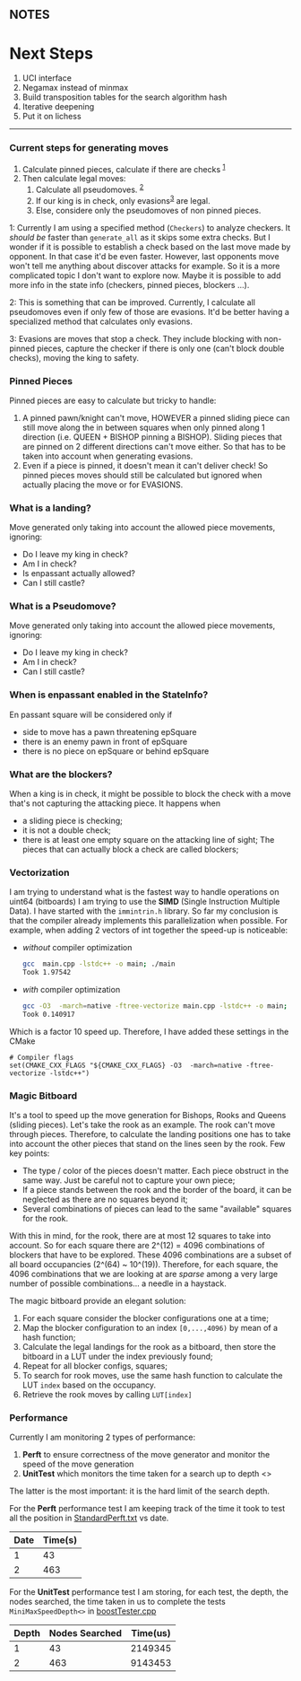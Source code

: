 NOTES
---
# Next Steps
1. UCI interface
1. Negamax instead of minmax
1. Build transposition tables for the search algorithm hash
1. Iterative deepening
1. Put it on lichess
---
### Current steps for generating moves
1. Calculate pinned pieces, calculate if there are checks <sup>[1](#myfootnote1)</sup>
1. Then calculate legal moves:
    1. Calculate all pseudomoves. <sup>[2](#myfootnote1)</sup>
    1. If our king is in check, only evasions<sup>[3](#myfootnote1)</sup> are legal.
    1. Else, considere only the pseudomoves of non pinned pieces.

<a name="myfootnote1">1</a>: Currently I am using a specified method (`Checkers`) to analyze checkers. It *should be* faster than `generate_all` as it skips some extra checks. But I wonder if it is possible to establish a check based on the last move made by opponent. In that case it'd be even faster. However, last opponents move won't tell me anything about discover attacks for example. So it is a more complicated topic I don't want to explore now. Maybe it is possible to add more info in the state info (checkers, pinned pieces, blockers ...).

<a name="myfootnote1">2</a>: This is something that can be improved. Currently, I calculate all pseudomoves even if only few of those are evasions. It'd be better having a specialized method that calculates only evasions.

<a name="myfootnote1">3</a>: Evasions are moves that stop a check. They include blocking with non-pinned pieces, capture the checker if there is only one (can't block double checks), moving the king to safety.

### Pinned Pieces
Pinned pieces are easy to calculate but tricky to handle:
1. A pinned pawn/knight can't move, HOWEVER a pinned sliding piece can still move along the in between squares when only pinned along 1 direction (i.e. QUEEN + BISHOP pinning a BISHOP).  Sliding pieces that are pinned on 2 different directions  can't move either. So that has to be taken into account when generating evasions. 
2. Even if a piece is pinned, it doesn't mean it can't deliver check! So pinned pieces moves should still be calculated but ignored when actually placing the move or for EVASIONS.

### What is a landing?
Move generated only taking into account the allowed piece movements, ignoring:
* Do I leave my king in check?
* Am I in check?
* Is enpassant actually allowed?
* Can I still castle?

### What is a Pseudomove?
Move generated only taking into account the allowed piece movements, ignoring:
* Do I leave my king in check?
* Am I in check?
* Can I still castle?

### When is enpassant enabled in the StateInfo?
En passant square will be considered only if
* side to move has a pawn threatening epSquare
* there is an enemy pawn in front of epSquare
* there is no piece on epSquare or behind epSquare

### What are the blockers?
When a king is in check, it might be possible to block the check with a move that's not capturing the attacking piece.
It happens when
* a sliding piece is checking;
* it is not a double check;
* there is at least one empty square on the attacking line of sight;
The pieces that can actually block a check are called blockers;

### Vectorization

I am trying to understand what is the fastest way to handle operations on uint64 (bitboards)
I am trying to use the **SIMD** (Single Instruction Multiple Data).
I have started with the `immintrin.h` library. 
So far my conclusion is that the compiler already implements this parallelization when possible.
For example, when adding 2 vectors of int together the speed-up is noticeable:
* *without* compiler optimization
    ```bash
    gcc  main.cpp -lstdc++ -o main; ./main
    Took 1.97542
    ```
* *with* compiler optimization
    ```bash
    gcc -O3  -march=native -ftree-vectorize main.cpp -lstdc++ -o main; ./main
    Took 0.140917
    ```
Which is a factor 10 speed up.
Therefore, I have added these settings in the CMake
```
# Compiler flags
set(CMAKE_CXX_FLAGS "${CMAKE_CXX_FLAGS} -O3  -march=native -ftree-vectorize -lstdc++")
```

### Magic Bitboard
It's a tool to speed up the move generation for Bishops, Rooks and Queens (sliding pieces). Let's take the rook as an example.
The rook can't move through pieces. Therefore, to calculate the landing positions one has to take into account the other pieces that stand on the lines seen by the rook. 
Few key points:
* The type / color of the pieces doesn't matter. Each piece obstruct in the same way. Just be careful not to capture your own piece;
* If a piece stands between the rook and the border of the board, it can be neglected as there are no squares beyond it;
* Several combinations of pieces can lead to the same "available" squares for the rook.


With this in mind, for the rook, there are at most 12 squares to take into account.
So for each square there are 2^(12) = 4096 combinations of blockers that have to be explored. These 4096 combinations are a subset of all board occupancies (2^(64) ~ 10^(19)). Therefore, for each square, the 4096 combinations that we are looking at are *sparse* among a very large number of possible combinations... a needle in a haystack.

The magic bitboard provide an elegant solution:
1. For each square consider the blocker configurations one at a time;
1. Map the blocker configuration to an index `[0,...,4096)` by mean of a hash function;
1. Calculate the legal landings for the rook as a bitboard, then store the bitboard in a LUT under the index previously found;
1. Repeat for all blocker configs, squares;
1. To search for rook moves, use the same hash function to calculate the LUT `index` based on the occupancy. 
1. Retrieve the rook moves by calling `LUT[index]`

### Performance
Currently I am monitoring 2 types of performance:
1. **Perft** to ensure correctness of the move generator and monitor the speed of the move generation
1. **UnitTest** which monitors the time taken for a search up to depth <>

The latter is the most important: it is the hard limit of the search depth.

For the **Perft** performance test I am keeping track of the time it took to test all the position in [StandardPerft.txt](https://github.com/fraivone/chessengine/blob/v2/python/perftstandard.txt) vs date.

| Date  | Time(s) |
| ----- | ------- |
|   1   |    43   |  
|   2   |    463  |  


For the **UnitTest** performance test I am storing, for each test, the depth, the nodes searched, the time taken in us to complete the tests `MiniMaxSpeedDepth<>` in [boostTester.cpp](https://github.com/fraivone/chessengine/blob/v2/test/boostTester.cpp)

| Depth | Nodes Searched | Time(us) |
| ----- | -------------- | -------- |
|   1   |      43        | 2149345  | 
|   2   |      463       | 9143453  | 